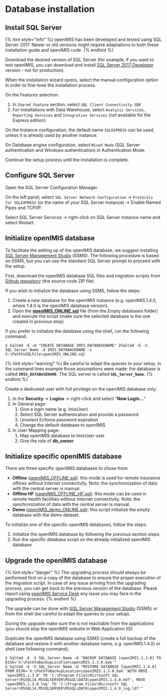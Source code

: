 # Database installation

## Install SQL Server

{% hint style="info" %}
openIMIS has been developed and tested using SQL Server 2017. Newer or old versions might require adaptations to both these installation guide and openIMIS code.
{% endhint %}

Download the desired version of SQL Server \(for example, if you want to test openIMIS, you can download and install [SQL Server 2017 Developer](https://download.microsoft.com/download/5/A/7/5A7065A2-C81C-4A31-9972-8A31AC9388C1/SQLServer2017-SSEI-Dev.exe) version - not for production\).

When the installation wizard opens, select the manual configuration option in order to fine-tune the installation process.

On the Features selection:

1. In `Shared Feature` section, select `SQL Client Connectivity SDK`
2. For installations with Data Warehouse, select `Analysis Services`, `Reporting Services` and `Integration Services` \(not available for the Express edition\)

On the Instance configuration, the default name `SQLEXPRESS` can be used, unless it is already used by another instance.

On Database engine configuration, select `Mixed Mode` \(SQL Server authentication and Windows authentication\) in Authentication Mode.

Continue the setup process until the installation is complete.

## Configure SQL Server

Open the SQL Server Configuration Manager.

On the left panel, select `SQL Server Network Configuration` → `Protocols for SQLEXPRESS` \(or the name of your SQL Server instance\) → Enable Named Pipes and TCP/IP.

Select SQL Server Services → right-click on SQL Server instance name and select Restart.

## Initialize openIMIS database

To facilitate the setting up of the openIMIS database, we suggest installing [SQL Server Management Studio](https://docs.microsoft.com/sql/ssms/download-sql-server-management-studio-ssms) \(SSMS\). The following procedure is based on SSMS, but you can use the standard SQL Server prompt to proceed with the setup.

First, download the openIMIS database SQL files and migration scripts from [Github repository](https://github.com/openimis/database_ms_sqlserver/releases/latest) \(the source code ZIP file\).

If you wish to initialize the database using SSMS, follow the steps: 

1. Create a new database for the openIMIS instance \(e.g. openIMIS.1.4.0, where 1.4.0 is the openIMIS database version\).
2. Open the [**openIMIS\_ONLINE.sql**](https://github.com/openimis/database_ms_sqlserver/blob/master/Empty%20databases/openIMIS_ONLINE.sql) file \(from the Empty databases folder\) and execute the script \(make sure the selected database is the one created in previous step\)

If you prefer to initialize the database using the shell, run the following command:

```
$ SqlCmd -E –Q "CREATE DATABASE IMIS_DATABASENAME" 2SqlCmd -E -S SQL_Server_Name -d IMIS_DATABASENAME –i X:\PathToSQLFile\openIMIS_ONLINE.sql
```

{% hint style="warning" %}
Be careful to adapt the queries to your setup, in the command lines example those assumptions were made: the database is called **`IMIS_DATABASENAME`.** The SQL server is called **`SQL_Server_Name`.**
{% endhint %}

Create a dedicated user with full privilege on the openIMIS database only:

1. In the **Security** → **Logins** → right-click and select “**New Login…**”
2. In General page:
   1. Give a login name \(e.g. ImisUser\)
   2. Select SQL Server authentication and provide a password
   3. Unselect Enforce password expiration
   4. Change the default database to openIMIS
3. In User Mapping page:
   1. Map openIMIS database to ImisUser user
   2. Give the role of **db\_owner**

## Initialize specific openIMIS database

There are three specific openIMIS databases to chose from:

* **Offline** \([openIMIS\_OFFLINE.sql](https://github.com/openimis/database_ms_sqlserver/blob/master/Empty%20databases/openIMIS_OFFLINE.sql)\): this mode is used for remote insurance offices without Internet connectivity. Note: the synchronization of data with the central server is manual.
* **Offline HF** \([openIMIS\_OFFLINE\_HF.sql](https://github.com/openimis/database_ms_sqlserver/blob/master/Empty%20databases/openIMIS_OFFLINE_HF.sql)\): this mode can be used in remote health facilities without Internet connectivity. Note: the synchronization of data with the central server is manual.
* **Demo** \([openIMIS\_demo\_ONLINE.sql](https://github.com/openimis/database_ms_sqlserver/blob/master/Demo%20database/openIMIS_demo_ONLINE.sql)\): this script initialize the empty database with the demo dataset.

To initialize one of the specific openIMIS databases, follow the steps:

1. Initialize the openIMIS database by following the previous section steps
2. Run the specific database script on the already initialized openIMIS database

## Upgrade the openIMIS database

{% hint style="danger" %}
The upgrading process should always be performed first on a copy of the database to ensure the proper execution of the migration script. In case of any issue arriving from the upgrading process, you can get back to the previous version of the database. Please report using [openIMIS Service Desk](https://openimis.atlassian.net/servicedesk) any issue you may face in the upgrading process.
{% endhint %}

The upgrade can be done with [SQL Server Management Studio](https://docs.microsoft.com/sql/ssms/download-sql-server-management-studio-ssms) \(SSMS\) or from the shell \(be careful to adapt the queries to your setup\).

During the upgrade make sure the is not reachable from the applications \(you should stop the openIMIS website in Web Application IIS\).

Duplicate the openIMIS database using SSMS \(create a full backup of the database and restore it with another database name, e.g. openIMIS.1.4.0\) or shell \(see following command\).

```
$ SqlCmd -E -S SQL_Server_Name –Q "BACKUP DATABASE [openIMIS.1.3.0] TO DISK='X:\PathToBackupLocation\openIMIS.1.3.0.bak'" 
$ SqlCmd -E -S SQL_Server_Name –Q "RESTORE DATABASE [openIMIS.1.4.0] FROM DISK='X:\PathToBackupLocation\openIMIS.1.3.0.bak' WITH MOVE 'openIMIS.1.3.0' TO 'C:\Program Files\Microsoft SQL Server\MSSQL14.MSSQLSERVER\MSSQL\DATA\openIMIS.1.4.0.mdf', MOVE 'openIMIS.1.3.0_log' TO 'C:\Program Files\Microsoft SQL Server\MSSQL14.MSSQLSERVER\MSSQL\DATA\openIMIS.1.4.0_log.ldf'"
```

